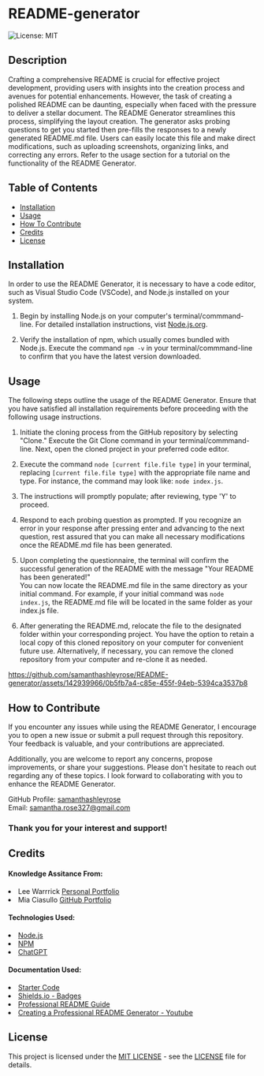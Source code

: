 # README-generator
![License: MIT](https://img.shields.io/badge/License-MIT-yellow.svg)

## Description

Crafting a comprehensive README is crucial for effective project development, providing users with insights into the creation process and avenues for potential enhancements. However, the task of creating a polished README can be daunting, especially when faced with the pressure to deliver a stellar document. The README Generator streamlines this process, simplifying the layout creation. The generator asks probing questions to get you started then pre-fills the responses to a newly generated README.md file. Users can easily locate this file and make direct modifications, such as uploading screenshots, organizing links, and correcting any errors. Refer to the usage section for a tutorial on the functionality of the README Generator.

## Table of Contents

- [Installation](#installation)
- [Usage](#usage)
- [How To Contribute](#how-to-contribute)
- [Credits](#credits)
- [License](#license)

## Installation

In order to use the README Generator, it is necessary to have a code editor, such as Visual Studio Code (VSCode), and Node.js installed on your system.

1. Begin by installing Node.js on your computer's terminal/commmand-line. For detailed installation instructions, vist <a href='https://nodejs.org/en'>Node.js.org</a>.

2. Verify the installation of npm, which usually comes bundled with Node.js. Execute the command `npm -v` in your terminal/commmand-line to confirm that you have the latest version downloaded.

## Usage

The following steps outline the usage of the README Generator. Ensure that you have satisfied all installation requirements before proceeding with the following usage instructions.

1. Initiate the cloning process from the GitHub repository by selecting "Clone." Execute the Git Clone command in your terminal/commmand-line. Next, open the cloned project in your preferred code editor.

2. Execute the command `node [current file.file type]` in your terminal, replacing `[current file.file type]` with the appropriate file name and type. For instance, the command may look like: `node index.js`.

3. The instructions will promptly populate; after reviewing, type 'Y' to proceed.

4. Respond to each probing question as prompted. If you recognize an error in your response after pressing enter and advancing to the next question, rest assured that you can make all necessary modifications once the README.md file has been generated.

5. Upon completing the questionnaire, the terminal will confirm the successful generation of the README with the message "Your README has been generated!" <br> You can now locate the README.md file in the same directory as your initial command. For example, if your initial command was `node index.js`, the README.md file will be located in the same folder as your index.js file.

6. After generating the README.md, relocate the file to the designated folder within your corresponding project. You have the option to retain a local copy of this cloned repository on your computer for convenient future use. Alternatively, if necessary, you can remove the cloned repository from your computer and re-clone it as needed.

https://github.com/samanthashleyrose/README-generator/assets/142939966/0b5fb7a4-c85e-455f-94eb-5394ca3537b8

## How to Contribute

If you encounter any issues while using the README Generator, I encourage you to open a new issue or submit a pull request through this repository. Your feedback is valuable, and your contributions are appreciated.

Additionally, you are welcome to report any concerns, propose improvements, or share your suggestions. Please don't hesitate to reach out regarding any of these topics. I look forward to collaborating with you to enhance the README Generator.

GitHub Profile: <a href="https://github.com/samanthashleyrose">samanthashleyrose</a><br>
Email: samantha.rose327@gmail.com

### Thank you for your interest and support!

## Credits

#### Knowledge Assitance From:
<li>Lee Warrrick <a href="https://leewarrick.com/">Personal Portfolio</a></li>
<li>Mia Ciasullo <a href="https://github.com/miacias">GitHub Portfolio</a></li>

#### Technologies Used:
<li><a href="https://nodejs.org/en/">Node.js</a></li>
<li><a href="https://www.npmjs.com/package/inquirer/v/8.2.4?activeTab=readme#prompt">NPM</a></li>
<li><a href="https://chat.openai.com/">ChatGPT</a></li>

#### Documentation Used:
<li><a href="https://github.com/coding-boot-camp/potential-enigma">Starter Code</a></li>
<li><a href="https://shields.io/badges/git-hub-license">Shields.io - Badges</a></li>
<li><a href="https://coding-boot-camp.github.io/full-stack/github/professional-readme-guide">Professional README Guide</a></li>
<li><a href="https://www.youtube.com/watch?v=xMoAZVIiGT0">Creating a Professional README Generator - Youtube</a></li>

## License

This project is licensed under the <a href="https://opensource.org/licenses/MIT">MIT LICENSE</a> - see the [LICENSE](./LICENSE) file for details.
